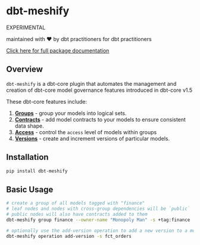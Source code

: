 # dbt-meshify

EXPERIMENTAL

maintained with :heart: by dbt practitioners for dbt practitioners

[Click here for full package documentation](https://dbt-labs.github.io/dbt-meshify/)

## Overview

`dbt-meshify` is a dbt-core plugin that automates the management and creation of dbt-core model governance features introduced in dbt-core v1.5

These dbt-core features include:

1. __[Groups](https://docs.getdbt.com/docs/build/groups)__ - group your models into logical sets.
2. __[Contracts](https://docs.getdbt.com/docs/collaborate/govern/model-contracts)__ - add model contracts to your models to ensure consistent data shape.
3. __[Access](https://docs.getdbt.com/docs/collaborate/govern/model-access)__ - control the `access` level of models within groups
4. __[Versions](https://docs.getdbt.com/docs/collaborate/govern/model-versions)__ - create and increment versions of particular models.

## Installation

```bash
pip install dbt-meshify
```

## Basic Usage

```bash
# create a group of all models tagged with "finance"
# leaf nodes and nodes with cross-group dependencies will be `public`
# public nodes will also have contracts added to them
dbt-meshify group finance --owner-name "Monopoly Man" -s +tag:finance

# optionally use the add-version operation to add a new version to a model
dbt-meshify operation add-version -s fct_orders
```
